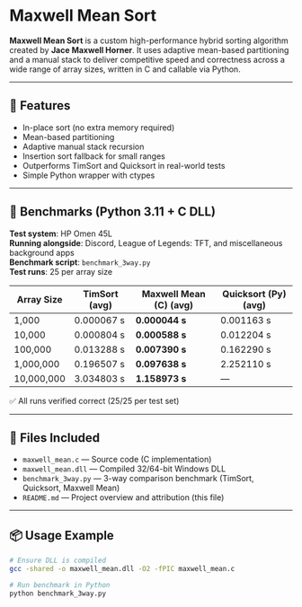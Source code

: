 # Maxwell Mean Sort

**Maxwell Mean Sort** is a custom high-performance hybrid sorting algorithm created by **Jace Maxwell Horner**. It uses adaptive mean-based partitioning and a manual stack to deliver competitive speed and correctness across a wide range of array sizes, written in C and callable via Python.

---

## 🔧 Features

- In-place sort (no extra memory required)
- Mean-based partitioning
- Adaptive manual stack recursion
- Insertion sort fallback for small ranges
- Outperforms TimSort and Quicksort in real-world tests
- Simple Python wrapper with ctypes

---

## 🚀 Benchmarks (Python 3.11 + C DLL)

**Test system**: HP Omen 45L  
**Running alongside**: Discord, League of Legends: TFT, and miscellaneous background apps  
**Benchmark script**: `benchmark_3way.py`  
**Test runs**: 25 per array size  

| Array Size | TimSort (avg) | Maxwell Mean (C) (avg) | Quicksort (Py) (avg) |
|------------|---------------|-------------------------|----------------------|
| 1,000      | 0.000067 s    | **0.000044 s**          | 0.001163 s           |
| 10,000     | 0.000804 s    | **0.000588 s**          | 0.012204 s           |
| 100,000    | 0.013288 s    | **0.007390 s**          | 0.162290 s           |
| 1,000,000  | 0.196507 s    | **0.097638 s**          | 2.252110 s           |
| 10,000,000 | 3.034803 s    | **1.158973 s**          | —                    |

✅ All runs verified correct (25/25 per test set)

---

## 📁 Files Included

- `maxwell_mean.c` — Source code (C implementation)
- `maxwell_mean.dll` — Compiled 32/64-bit Windows DLL
- `benchmark_3way.py` — 3-way comparison benchmark (TimSort, Quicksort, Maxwell Mean)
- `README.md` — Project overview and attribution (this file)

---

## 📦 Usage Example

```bash
# Ensure DLL is compiled
gcc -shared -o maxwell_mean.dll -O2 -fPIC maxwell_mean.c

# Run benchmark in Python
python benchmark_3way.py
